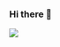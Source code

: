 ### Hi there 👋
<img align="center" src="https://github-readme-stats.vercel.app/api/top-langs/?username=TiagoOrl&langs_count=9&theme=dracula" />
